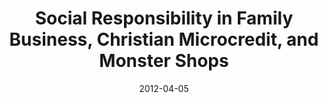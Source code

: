 ---
creators: []
date: '2012-04-05'
excerpt: ''
filename: 2012-04-05-social-responsibility-in-family-business
hosts: []
image: ''
subtitle: ''
tags:
- post
- liveblog
title: Social Responsibility in Family Business, Christian Microcredit, and Monster
  Shops
uri: http://civic.mit.edu/blog/natematias/social-responsibility-in-family-business-christian-microcredit-and-monster-shops
---